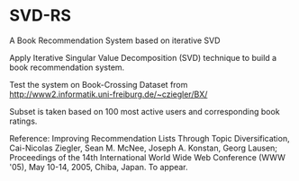 # SVD-RS
A Book Recommendation System based on iterative SVD

Apply Iterative Singular Value Decomposition (SVD) technique to build a book recommendation system.

Test the system on Book-Crossing Dataset from http://www2.informatik.uni-freiburg.de/~cziegler/BX/

Subset is taken based on 100 most active users and corresponding book ratings.

Reference:
Improving Recommendation Lists Through Topic Diversification,
Cai-Nicolas Ziegler, Sean M. McNee, Joseph A. Konstan, Georg Lausen; Proceedings of the 14th International World Wide Web Conference (WWW '05), May 10-14, 2005, Chiba, Japan. To appear.

